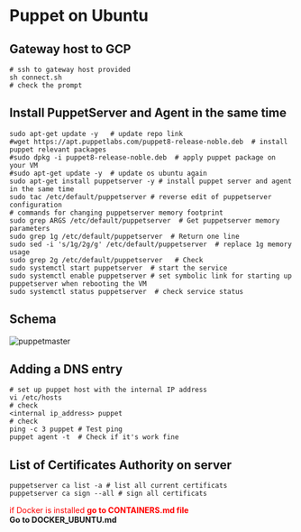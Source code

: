 # Puppet on Ubuntu

## Gateway host to GCP

```shell
# ssh to gateway host provided 
sh connect.sh
# check the prompt
```

## Install PuppetServer and Agent in the same time
```shell
sudo apt-get update -y   # update repo link
#wget https://apt.puppetlabs.com/puppet8-release-noble.deb  # install puppet relevant packages
#sudo dpkg -i puppet8-release-noble.deb  # apply puppet package on your VM
#sudo apt-get update -y  # update os ubuntu again 
sudo apt-get install puppetserver -y # install puppet server and agent in the same time
sudo tac /etc/default/puppetserver # reverse edit of puppetserver configuration 
# commands for changing puppetserver memory footprint
sudo grep ARGS /etc/default/puppetserver  # Get puppetserver memory parameters
sudo grep 1g /etc/default/puppetserver  # Return one line
sudo sed -i 's/1g/2g/g' /etc/default/puppetserver  # replace 1g memory usage 
sudo grep 2g /etc/default/puppetserver   # Check  
sudo systemctl start puppetserver  # start the service
sudo systemctl enable puppetserver # set symbolic link for starting up puppetserver when rebooting the VM
sudo systemctl status puppetserver  # check service status
```
## Schema
![puppetmaster](screenshot/puppetmaster.png)


## Adding a DNS entry
```shell
# set up puppet host with the internal IP address
vi /etc/hosts
# check 
<internal ip_address> puppet  
# check
ping -c 3 puppet # Test ping
puppet agent -t  # Check if it's work fine
```

## List of Certificates Authority on server
```shell
puppetserver ca list -a # list all current certificats
puppetserver ca sign --all # sign all certificats

```
<span style="color:red">if  Docker is installed  **go to CONTAINERS.md file**</span>  
**Go to DOCKER_UBUNTU.md**